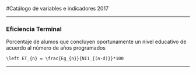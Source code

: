 #Catálogo de variables e indicadores 2017

---

### Eficiencia Terminal

Porcentaje de alumos que concluyen oportunamente un nivel educativo de acuerdo al número de años programados

`\left ET_{n} = \frac{Eg_{n}}{NI1_{(n-d)}}*100`

---
